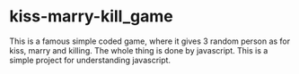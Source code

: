 # kiss-marry-kill_game
This is a famous simple coded game, where it gives 3 random person as for kiss, marry and killing. The whole thing is done by javascript. This is a simple project for understanding javascript. 
